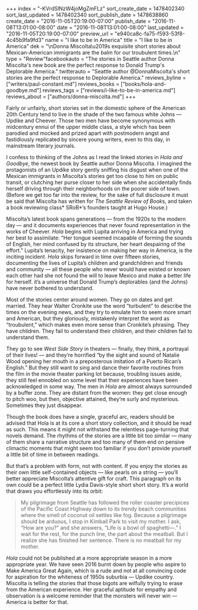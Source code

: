 +++
index = "-KVrdSlNzW4joMgZmFLz"
sort_create_date = 1478402340
sort_last_updated = 1478402340
sort_publish_date = 1478638860
create_date = "2016-11-05T20:19:00-07:00"
publish_date = "2016-11-08T13:01:00-08:00"
date = "2016-11-08T13:01:00-08:00"
last_updated = "2016-11-05T20:19:00-07:00"
preview_url = "e940ca8c-fa75-f593-53f8-4c45b9fa9fd3"
name = "I like to be in America"
title = "I like to be in America"
dek = "\nDonna Miscolta\u2019s exquisite short stories about Mexican-American immigrants are the balm for our troubulent times.\n"
type = "Review"facebookauto = "The stories in Seattle author Donna Miscolta's new book are the perfect response to Donald Trump's Deplorable America."
twitterauto = "Seattle author @DonnaMiscolta's short stories are the perfect response to Deplorable America."
reviews_byline = ["writers/paul-constant.md"]
reviews_books = ["books/hola-and-goodbye.md"]
reviews_tags = ["reviews/i-like-to-be-in-america.md"]
reviews_about = ["authors/donna-miscolta.md"]
+++

Fairly or unfairly, short stories set in the domestic sphere of the American 20th Century tend to live in the shade of the two famous white Johns — Updike and Cheever. Those two men have become synonymous with midcentury ennui of the upper middle class, a style which has been parodied and mocked and prized apart with postmodern angst and fastidiously replicated by sincere young writers, even to this day, in mainstream literary journals.

I confess to thinking of the Johns as I read the linked stories in *Hola and Goodbye*, the newest book by Seattle author Donna Miscolta. I imagined the protagonists of an Updike story gently sniffing his disgust when one of the Mexican immigrants in Miscolta’s stories get too close to him on public transit, or clutching her purse closer to her side when she accidentally finds herself driving through their neighborhoods on the poorer side of town. (Before we get too far into the review, for the sake of full disclosure it must be said that Miscolta has written for *The Seattle Review of Book*s, and taken a book reviewing class* SRoB*’s founders taught at Hugo House.)

Miscolta’s latest book spans generations — from the 1920s to the modern day — and it documents experiences that never found representation in the works of Cheever. *Hola* begins with Lupita arriving in America and trying her best to assimilate: “Her tongue seemed incapable of forming the sounds of English, her mind confused by its structure, her heart despairing of the effort.” Lupita’s tenacity, her insistence on making her way in America, is the inciting incident. *Hola* skips forward in time over fifteen stories, documenting the lives of Lupita’s children and grandchildren and friends and community — all these people who never would have existed or known each other had she not found the will to leave Mexico and make a better life for herself. it’s a universe that Donald Trump’s deplorables (and the Johns) have never bothered to understand.

Most of the stories center around women. They go on dates and get married. They hear Walter Cronkite use the word “turbulent” to describe the times on the evening news, and they try to emulate him to seem more smart and American, but they gloriously, mistakenly interpret the word as “troubulent,” which makes even more sense than Cronkite’s phrasing. They have children. They fail to understand their children, and their children fail to understand them. 

They go to see *West Side Story* in theaters — finally, they think, a portrayal of their lives! — and they’re horrified “by the sight and sound of Natalie Wood opening her mouth in a preposterous imitation of a Puerto Rican’s English.” But they still want to sing and dance their favorite routines from the film in the movie theater parking lot because, troubling issues aside, they still feel ennobled on some level that their experiences have been acknowledged in some way. The men in *Hola* are almost always surrounded by a buffer zone. They are distant from the women: they get close enough to pitch woo, but then, objective attained, they’re surly and mysterious. Sometimes they just disappear.

Though the book does have a single, graceful arc, readers should be advised that Hola is at its core a short story collection, and it should be read as such. This means it might not withstand the relentless page-turning that novels demand. The rhythms of the stories are a little bit too similar — many of them share a narrative structure and too many of them end on pensive climactic moments that might seem too familiar if you don’t provide yourself a little bit of time in between readings.

But that’s a problem with form, not with content. If you enjoy the stories as their own little self-contained objects — like pearls on a string — you’ll better appreciate Miscolta’s attentive gift for craft. This paragraph on its own could be a perfect little Lydia Davis-style short short story. It’s a world that draws you effortlessly into its orbit:

<blockquote>My pilgrimage from Seattle has followed the roller coaster precipices of the Pacific Coast Highway down to its trendy beach communities where the smell of coconut oil settles like fog. Because a pilgrimage should be arduous, I stop in Kimball Park to visit my mother. I ask, “How are you?” and she answers, “Life is a bowl of spaghetti—.” I wait for the rest, for the punch line, the part about the meatball. But I realize she has finished her sentence. There is no meatball for my mother.</blockquote>

*Hola* could not be published at a more appropriate season in a more appropriate year. We have seen 2016 burnt down by people who aspire to Make America Great Again, which is a rude and not at all convincing code for aspiration for the whiteness of 1950s suburbia — Updike country. Miscolta is telling the stories that those bigots are wilfully trying to erase from the American experience. Her graceful aptitude for empathy and observation is a welcome reminder that the monsters will never win — America is better for that.

